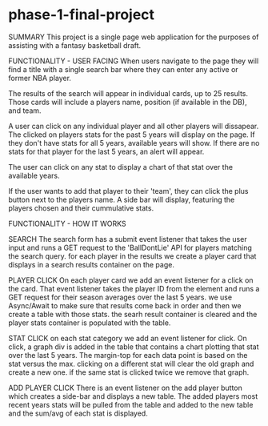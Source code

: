 # phase-1-final-project

SUMMARY
This project is a single page web application for the purposes of assisting with a fantasy basketball draft.  

FUNCTIONALITY - USER FACING
When users navigate to the page they will find a title with a single search bar where they can enter any active or former NBA player.

The results of the search will appear in individual cards, up to 25 results.  Those cards will include a players name, position (if available in the DB), and team.

A user can click on any individual player and all other players will dissapear. The clicked on players stats for the past 5 years will display on the page.  If they don't have stats for all 5 years, available years will show. If there are no stats for that player for the last 5 years, an alert will appear.

The user can click on any stat to display a chart of that stat over the available years.

If the user wants to add that player to their 'team', they can click the plus button next to the players name.  A side bar will display, featuring the players chosen and their cummulative stats.



FUNCTIONALITY - HOW IT WORKS

SEARCH
The search form has a submit event listener that takes the user input and runs a GET request to the 'BallDontLie' API for players matching the search query.  for each player in the results we create a player card that displays in a search results container on the page.

PLAYER CLICK
On each player card we add an event listener for a click on the card.  That event listener takes the player ID from the element and runs a GET request for their season averages over the last 5 years.  we use Async/Await to make sure that results come back in order and then we create a table with those stats. the searh result container is cleared and the player stats container is populated with the table.

STAT CLICK
on each stat category we add an event listener for click.  On click, a graph div is added in the table that contains a chart plotting that stat over the last 5 years.  The margin-top for each data point is based on the stat versus the max. clicking on a different stat will clear the old graph and create a new one. if the same stat is clicked twice we remove that graph.

ADD PLAYER CLICK
There is an event listener on the add player button which creates a side-bar and displays a new table.  The added players most recent years stats will be pulled from the table and added to the new table and the sum/avg of each stat is displayed.


